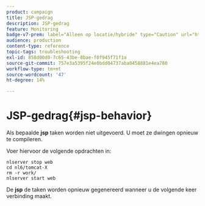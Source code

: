 ```yaml
---
product: campaign
title: JSP-gedrag
description: JSP-gedrag
feature: Monitoring
badge-v7-prem: label="Alleen op locatie/hybride" type="Caution" url="https://experienceleague.adobe.com/docs/campaign-classic/using/installing-campaign-classic/architecture-and-hosting-models/hosting-models-lp/hosting-models.html?lang=nl" tooltip="Alleen van toepassing op on-premise en hybride implementaties"
audience: production
content-type: reference
topic-tags: troubleshooting
exl-id: 858d00d0-7c65-43be-8bae-f0f945f71f1a
source-git-commit: 757e3a5395f24e0bdd04737aba0458881e4ea780
workflow-type: tm+mt
source-wordcount: '47'
ht-degree: 14%

---
```


# JSP-gedrag{#jsp-behavior}



Als bepaalde **jsp** taken worden niet uitgevoerd. U moet ze dwingen opnieuw te compileren.

Voer hiervoor de volgende opdrachten in:

```
nlserver stop web
cd nl6/tomcat-X
rm -r work/
nlserver start web
```

De **jsp** de taken worden opnieuw gegenereerd wanneer u de volgende keer verbinding maakt.
